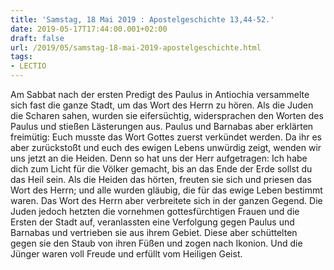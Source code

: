 ```yaml
---
title: 'Samstag, 18 Mai 2019 : Apostelgeschichte 13,44-52.'
date: 2019-05-17T17:44:00.001+02:00
draft: false
url: /2019/05/samstag-18-mai-2019-apostelgeschichte.html
tags: 
- LECTIO
---
```


Am Sabbat nach der ersten Predigt des Paulus in Antiochia versammelte sich fast die ganze Stadt, um das Wort des Herrn zu hören. Als die Juden die Scharen sahen, wurden sie eifersüchtig, widersprachen den Worten des Paulus und stießen Lästerungen aus. Paulus und Barnabas aber erklärten freimütig: Euch musste das Wort Gottes zuerst verkündet werden. Da ihr es aber zurückstoßt und euch des ewigen Lebens unwürdig zeigt, wenden wir uns jetzt an die Heiden. Denn so hat uns der Herr aufgetragen: Ich habe dich zum Licht für die Völker gemacht, bis an das Ende der Erde sollst du das Heil sein. Als die Heiden das hörten, freuten sie sich und priesen das Wort des Herrn; und alle wurden gläubig, die für das ewige Leben bestimmt waren. Das Wort des Herrn aber verbreitete sich in der ganzen Gegend. Die Juden jedoch hetzten die vornehmen gottesfürchtigen Frauen und die Ersten der Stadt auf, veranlassten eine Verfolgung gegen Paulus und Barnabas und vertrieben sie aus ihrem Gebiet. Diese aber schüttelten gegen sie den Staub von ihren Füßen und zogen nach Ikonion. Und die Jünger waren voll Freude und erfüllt vom Heiligen Geist.